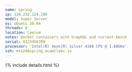 ```yaml
---
name: spring
ip: 128.232.124.188
model: Super Server
os: Ubuntu 20.04
threads: 8
location: Caelum
notes: Docker containers with GraphQL and current-bench
serial: 0123456789
processor: 'Intel(R) Xeon(R) Silver 4108 CPU @ 1.80GHz'
ssh: mte24@spring.ocamllabs.io
---
```

{% include details.html %} 

